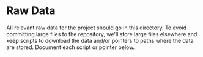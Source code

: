 # Raw Data

All relevant raw data for the project should go in this directory. To avoid committing large files to the repository, we'll store large files elsewhere and keep scripts to download the data and/or pointers to paths where the data are stored. Document each script or pointer below.
